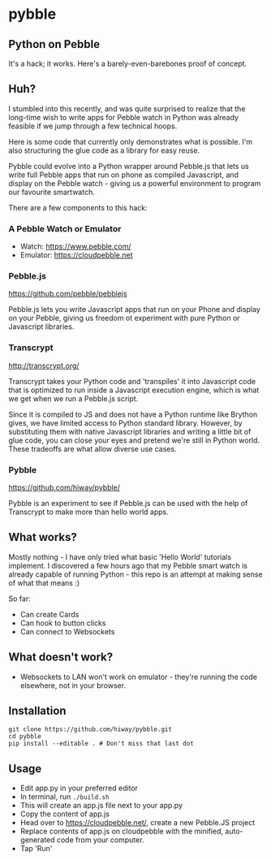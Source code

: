 # pybble


## Python on Pebble

It's a hack; it works. Here's a barely-even-barebones proof of concept.

## Huh?

I stumbled into this recently, and was quite surprised to realize that
the long-time wish to write apps for Pebble watch in Python was
already feasible if we jump through a few technical hoops.

Here is some code that currently only demonstrates what is possible.
I'm also structuring the glue code as a library for easy reuse.

Pybble could evolve into a Python wrapper around Pebble.js that
lets us write full Pebble apps that run on phone as compiled Javascript,
and display on the Pebble watch - giving us a powerful environment to
program our favourite smartwatch.

There are a few components to this hack:


### A Pebble Watch or Emulator

  - Watch: https://www.pebble.com/
  - Emulator:  https://cloudpebble.net


### Pebble.js

  https://github.com/pebble/pebblejs

Pebble.js lets you write Javascript apps that run on your Phone and
display on your Pebble, giving us freedom ot experiment with
pure Python or Javascript libraries.


### Transcrypt

  http://transcrypt.org/

Transcrypt takes your Python code and 'transpiles' it into Javascript
code that is optimized to run inside a Javascript execution engine,
which is what we get when we run a Pebble.js script.

Since it is compiled to JS and does not have a Python runtime like
Brython gives, we have limited access to Python standard library.
However, by substituting them with native Javascript libraries and
writing a little bit of glue code, you can close your eyes and
pretend we're still in Python world. These tradeoffs are what allow
diverse use cases.


### Pybble

  https://github.com/hiway/pybble/

Pybble is an experiment to see if Pebble.js can be used with the help
of Transcrypt to make more than hello world apps.


## What works?

Mostly nothing - I have only tried what basic 'Hello World' tutorials implement.
I discovered a few hours ago that my Pebble smart watch is already capable of
running Python - this repo is an attempt at making sense of what that means :)

So far:
 - Can create Cards
 - Can hook to button clicks
 - Can connect to Websockets

## What doesn't work?

 - Websockets to LAN won't work on emulator - they're running the code
    elsewhere, not in your browser.

## Installation

    git clone https://github.com/hiway/pybble.git
    cd pybble
    pip install --editable . # Don't miss that last dot


## Usage

  - Edit app.py in your preferred editor
  - In terminal, run `./build.sh`
  - This will create an app.js file next to your app.py
  - Copy the content of app.js
  - Head over to https://cloudpebble.net/, create a new Pebble.JS project
  - Replace contents of app.js on cloudpebble with the minified,
    auto-generated code from your computer.
  - Tap 'Run'


